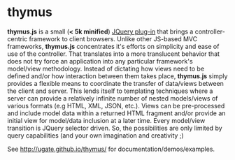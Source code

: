 thymus
======

<p id="thymusDesc"><b>thymus.js</b> is a small (<b>&lt; 5k minified</b>) <a href="http://learn.jquery.com/plugins/">JQuery plug-in</a> that brings a 
controller-centric framework to client browsers. Unlike other JS-based MVC frameworks, <b>thymus.js</b> concentrates it's efforts on simplicity and ease 
of use of the controller. That translates into a more translucent behavior that does not try force an application into any particular framework's model/view 
methodology. Instead of dictating how views need to be defined and/or how interaction between them takes place, <b>thymus.js</b> simply provides a flexible 
means to coordinate the transfer of data/views between the client and server. This lends itself to templating techniques where a server can provide a 
relatively infinite number of nested models/views of various formats (e.g HTML, XML, JSON, etc.). Views can be pre-processed and include model data 
within a returned HTML fragment and/or provide an initial view for model/data inclusion at a later time. Every model/view transition is JQuery selector 
driven. So, the possibilities are only limited by query capabilities (and your own imagination and creativity ;)</p> See 
<a href="http://ugate.github.io/thymus/">http://ugate.github.io/thymus/</a> for documentation/demos/examples.
